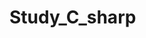# Study_C_sharp
<div align="left">
<src="https://user-images.githubusercontent.com/43417474/51752125-1fc80780-20d0-11e9-8d6a-e71c36813b3f.png" alt="Italian Trulli">

</div>

